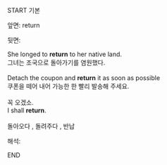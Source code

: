 START
기본

앞면:
return


뒷면:
<div>She longed to <strong>return</strong> to her native land. </div><div><div>그녀는 조국으로 돌아가기를 염원했다.</div></div><br><div>Detach the coupon and <strong>return</strong> it as soon as possible  </div><div><div>쿠폰을 떼어 내어 가능한 한 빨리 발송해 주세요.<br><br><div><div>꼭 오겠소.</div></div><div><div>I shall <strong>return</strong>. </div></div></div></div><br>돌아오다 , 돌려주다  , 반납


해석:

END